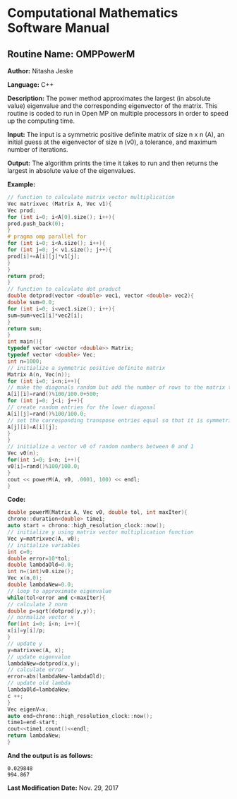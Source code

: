 # Computational Mathematics Software Manual

## **Routine Name:** OMPPowerM

**Author:** Nitasha Jeske

**Language:** C++

**Description:** The power method approximates the largest (in absolute value) eigenvalue and the corresponding eigenvector of the matrix. This routine is coded to run in Open MP on multiple processors in order to speed up the computing time. 

**Input:**  The input is a symmetric positive definite matrix of size n x n (A), an initial guess at the eigenvector of size n (v0), a tolerance, and maximum number of iterations.

**Output:** The algorithm prints the time it takes to run and then returns the largest in absolute value of the eigenvalues. 

**Example:**

```C++
// function to calculate matrix vector multiplication
Vec matrixvec (Matrix A, Vec v1){
Vec prod;
for (int i=0; i<A[0].size(); i++){
prod.push_back(0);
}
# pragma omp parallel for
for (int i=0; i<A.size(); i++){
for (int j=0; j< v1.size(); j++){
prod[i]+=A[i][j]*v1[j];
}
}
return prod;
}
// function to calculate dot product
double dotprod(vector <double> vec1, vector <double> vec2){
double sum=0.0;
for (int i=0; i<vec1.size(); i++){
sum=sum+vec1[i]*vec2[i];
}
return sum;
}
int main(){
typedef vector <vector <double>> Matrix;
typedef vector <double> Vec;
int n=1000;
// initialize a symmetric positive definite matrix
Matrix A(n, Vec(n));
for (int i=0; i<n;i++){
// make the diagonals random but add the number of rows to the matrix to make sure it is diagonally dominant
A[i][i]=rand()%100/100.0+500;
for (int j=0; j<i; j++){
// create random entries for the lower diagonal
A[i][j]=rand()%100/100.0;
// set the corresponding transpose entries equal so that it is symmetric
A[j][i]=A[i][j];
}
}
// initialize a vector v0 of random numbers between 0 and 1
Vec v0(n);
for(int i=0; i<n; i++){
v0[i]=rand()%100/100.0;
}
cout << powerM(A, v0, .0001, 100) << endl;
}
```

**Code:**
```C++
double powerM(Matrix A, Vec v0, double tol, int maxIter){
chrono::duration<double> time1;
auto start = chrono::high_resolution_clock::now();
// initialize y using matrix vector multiplication function
Vec y=matrixvec(A, v0);
// initialize variables
int c=0;
double error=10*tol;
double lambdaOld=0.0;
int n=(int)v0.size();
Vec x(n,0);
double lambdaNew=0.0;
// loop to approximate eigenvalue
while(tol<error and c<maxIter){
// calculate 2 norm
double p=sqrt(dotprod(y,y));
// normalize vector x
for(int i=0; i<n; i++){
x[i]=y[i]/p;
}
// update y
y=matrixvec(A, x);
// update eigenvalue
lambdaNew=dotprod(x,y);
// calculate error
error=abs(lambdaNew-lambdaOld);
// update old lambda
lambdaOld=lambdaNew;
c ++;
}
Vec eigenV=x;
auto end=chrono::high_resolution_clock::now();
time1=end-start;
cout<<time1.count()<<endl;
return lambdaNew;
}
```

**And the output is as follows:**  
```
0.029848
994.867
```

**Last Modification Date:**
Nov. 29, 2017
